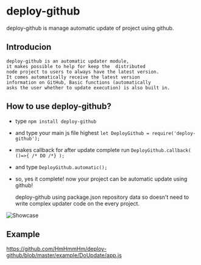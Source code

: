 # deploy-github

deploy-github is manage automatic update of project using github.

## Introducion

```
deploy-github is an automatic updater module,
it makes possible to help for keep the  distributed
node project to users to always have the latest version.
It comes automatically receive the latest version
information on GitHub, Basic functions (automatically
asks the user whether to update execution) is also built in.
```

## How to use deploy-github?

- type `npm install deploy-github`
- and type your main js file highest `let DeployGithub = require('deploy-github');`
- makes callback for after update complete run `DeployGithub.callback( ()=>{ /* DO /*} );`
- and type `DeployGithub.automatic();`
- so, yes it complete! now your project can be automatic update using github!


    deploy-github using package.json repository data
    so doesn't need to write complex updater code on the every project.

![Showcase](http://i.imgur.com/mfOgjeo.png)

## Example

<https://github.com/HmHmmHm/deploy-github/blob/master/example/DoUpdate/app.js>
